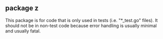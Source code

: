 ## package z

This package is for code that is only used in tests (i.e. "*_test.go" files). It should not be
in non-test code because error handling is usually minimal and usually fatal.
